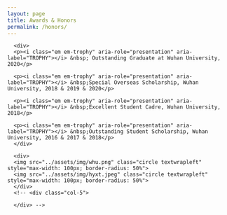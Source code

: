 ```yaml
---
layout: page
title: Awards & Honors
permalink: /honors/
---
```



<div>


      <div>
      <p><i class="em em-trophy" aria-role="presentation" aria-label="TROPHY"></i> &nbsp; Outstanding Graduate at Wuhan University, 2020</p>

      <p><i class="em em-trophy" aria-role="presentation" aria-label="TROPHY"></i> &nbsp;Special Overseas Scholarship, Wuhan University, 2018 & 2019 & 2020</p>

      <p><i class="em em-trophy" aria-role="presentation" aria-label="TROPHY"></i> &nbsp;Excellent Student Cadre, Wuhan University, 2018</p>

      <p><i class="em em-trophy" aria-role="presentation" aria-label="TROPHY"></i> &nbsp;Outstanding Student Scholarship, Wuhan University, 2016 & 2017 & 2018</p>
      </div>

      <div>
      <img src="../assets/img/whu.png" class="circle textwrapleft" style="max-width: 100px; border-radius: 50%">
      <img src="../assets/img/hyxt.jpeg" class="circle textwrapleft" style="max-width: 100px; border-radius: 50%">
      </div>
      <!-- <div class="col-5">

      </div> -->
</div>
